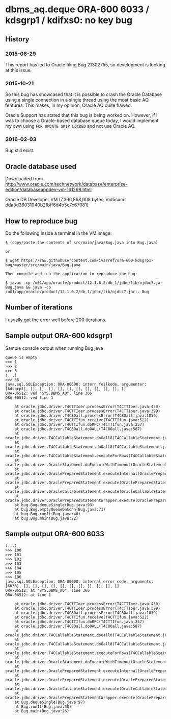 # dbms_aq.deque ORA-600 6033 / kdsgrp1 / kdifxs0: no key bug

## History

### 2015-06-29
This report has led to Oracle filing Bug 21302755, so development is looking at this issue.

### 2015-10-21
So this bug has showcased that it is possible to crash the Oracle Database using a single
connection in a single thread using the most basic AQ features.
This makes, in my opinion, Oracle AQ quite flawed.

Oracle Support has stated that this bug is being worked on.
However, if I was to choose a Oracle-based database queue today, I would implement my own using
`FOR UPDATE SKIP LOCKED` and not use Oracle AQ.

### 2016-02-03
Bug still exist.

## Oracle database used

Downloaded from http://www.oracle.com/technetwork/database/enterprise-edition/databaseappdev-vm-161299.html

Oracle DB Developer VM (7,396,868,608 bytes, md5sum: dda3d26031040b2fbff6d4b5e7c67081)

## How to reproduce bug

Do the following inside a terminal in the VM image:
    
    $ (copy/paste the contents of src/main/java/Bug.java into Bug.java)

    or:

    $ wget https://raw.githubusercontent.com/ivarref/ora-600-kdsgrp1-bug/master/src/main/java/Bug.java

    Then compile and run the application to reproduce the bug:

    $ javac -cp /u01/app/oracle/product/12.1.0.2/db_1/jdbc/lib/ojdbc7.jar Bug.java && java -cp /u01/app/oracle/product/12.1.0.2/db_1/jdbc/lib/ojdbc7.jar:. Bug

## Number of iterations

I usually got the error well before 200 iterations.

## Sample output ORA-600 kdsgrp1

Sample console output when running Bug.java

    queue is empty
    >>> 1
    >>> 2
    >>> 3
    (...)
    >>> 55
    java.sql.SQLException: ORA-00600: intern feilkode, argumenter: [kdsgrp1], [], [], [], [], [], [], [], [], [], [], []
    ORA-06512: ved "SYS.DBMS_AQ", line 366
    ORA-06512: ved line 1

    	at oracle.jdbc.driver.T4CTTIoer.processError(T4CTTIoer.java:450)
    	at oracle.jdbc.driver.T4CTTIoer.processError(T4CTTIoer.java:399)
    	at oracle.jdbc.driver.T4C8Oall.processError(T4C8Oall.java:1059)
    	at oracle.jdbc.driver.T4CTTIfun.receive(T4CTTIfun.java:522)
    	at oracle.jdbc.driver.T4CTTIfun.doRPC(T4CTTIfun.java:257)
    	at oracle.jdbc.driver.T4C8Oall.doOALL(T4C8Oall.java:587)
    	at oracle.jdbc.driver.T4CCallableStatement.doOall8(T4CCallableStatement.java:220)
    	at oracle.jdbc.driver.T4CCallableStatement.doOall8(T4CCallableStatement.java:48)
    	at oracle.jdbc.driver.T4CCallableStatement.executeForRows(T4CCallableStatement.java:938)
    	at oracle.jdbc.driver.OracleStatement.doExecuteWithTimeout(OracleStatement.java:1150)
    	at oracle.jdbc.driver.OraclePreparedStatement.executeInternal(OraclePreparedStatement.java:4798)
    	at oracle.jdbc.driver.OraclePreparedStatement.execute(OraclePreparedStatement.java:4901)
    	at oracle.jdbc.driver.OracleCallableStatement.execute(OracleCallableStatement.java:5631)
    	at oracle.jdbc.driver.OraclePreparedStatementWrapper.execute(OraclePreparedStatementWrapper.java:1385)
    	at bug.Bug.dequeSingle(Bug.java:93)
    	at bug.Bug.emptyQueueOnConn(Bug.java:71)
    	at bug.Bug.runIt(Bug.java:40)
    	at bug.Bug.main(Bug.java:22)


## Sample output ORA-600 6033

    (...)
    >>> 100
    >>> 101
    >>> 102
    >>> 103
    >>> 104
    >>> 105
    >>> 106
    java.sql.SQLException: ORA-00600: internal error code, arguments: [6033], [], [], [], [], [], [], [], [], [], [], []
    ORA-06512: at "SYS.DBMS_AQ", line 366
    ORA-06512: at line 1

        at oracle.jdbc.driver.T4CTTIoer.processError(T4CTTIoer.java:450)
        at oracle.jdbc.driver.T4CTTIoer.processError(T4CTTIoer.java:399)
        at oracle.jdbc.driver.T4C8Oall.processError(T4C8Oall.java:1059)
        at oracle.jdbc.driver.T4CTTIfun.receive(T4CTTIfun.java:522)
        at oracle.jdbc.driver.T4CTTIfun.doRPC(T4CTTIfun.java:257)
        at oracle.jdbc.driver.T4C8Oall.doOALL(T4C8Oall.java:587)
        at oracle.jdbc.driver.T4CCallableStatement.doOall8(T4CCallableStatement.java:220)
        at oracle.jdbc.driver.T4CCallableStatement.doOall8(T4CCallableStatement.java:48)
        at oracle.jdbc.driver.T4CCallableStatement.executeForRows(T4CCallableStatement.java:938)
        at oracle.jdbc.driver.OracleStatement.doExecuteWithTimeout(OracleStatement.java:1150)
        at oracle.jdbc.driver.OraclePreparedStatement.executeInternal(OraclePreparedStatement.java:4798)
        at oracle.jdbc.driver.OraclePreparedStatement.execute(OraclePreparedStatement.java:4901)
        at oracle.jdbc.driver.OracleCallableStatement.execute(OracleCallableStatement.java:5631)
        at oracle.jdbc.driver.OraclePreparedStatementWrapper.execute(OraclePreparedStatementWrapper.java:1385)
        at Bug.dequeSingle(Bug.java:97)
        at Bug.runIt(Bug.java:50)
        at Bug.main(Bug.java:26)

